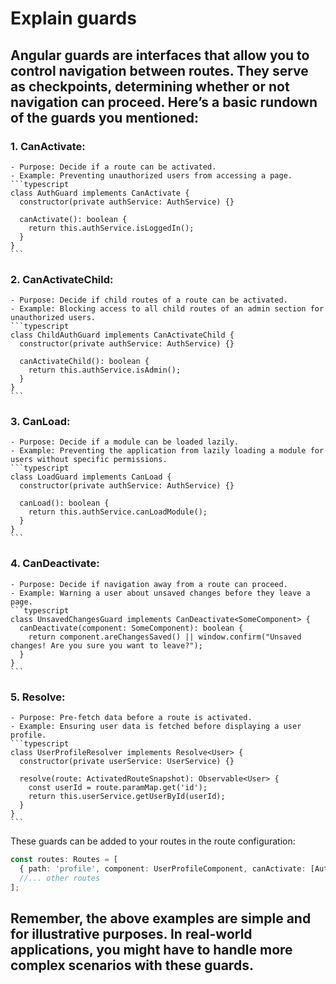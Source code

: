 # Explain guards 

## Angular guards are interfaces that allow you to control navigation between routes. They serve as checkpoints, determining whether or not navigation can proceed. Here’s a basic rundown of the guards you mentioned:

### 1. **CanActivate**:
    - Purpose: Decide if a route can be activated.
    - Example: Preventing unauthorized users from accessing a page.
    ```typescript
    class AuthGuard implements CanActivate {
      constructor(private authService: AuthService) {}

      canActivate(): boolean {
        return this.authService.isLoggedIn();
      }
    }
    ```

### 2. **CanActivateChild**:
    - Purpose: Decide if child routes of a route can be activated.
    - Example: Blocking access to all child routes of an admin section for unauthorized users.
    ```typescript
    class ChildAuthGuard implements CanActivateChild {
      constructor(private authService: AuthService) {}

      canActivateChild(): boolean {
        return this.authService.isAdmin();
      }
    }
    ```

### 3. **CanLoad**:
    - Purpose: Decide if a module can be loaded lazily.
    - Example: Preventing the application from lazily loading a module for users without specific permissions.
    ```typescript
    class LoadGuard implements CanLoad {
      constructor(private authService: AuthService) {}

      canLoad(): boolean {
        return this.authService.canLoadModule();
      }
    }
    ```

### 4. **CanDeactivate**:
    - Purpose: Decide if navigation away from a route can proceed.
    - Example: Warning a user about unsaved changes before they leave a page.
    ```typescript
    class UnsavedChangesGuard implements CanDeactivate<SomeComponent> {
      canDeactivate(component: SomeComponent): boolean {
        return component.areChangesSaved() || window.confirm("Unsaved changes! Are you sure you want to leave?");
      }
    }
    ```

### 5. **Resolve**:
    - Purpose: Pre-fetch data before a route is activated.
    - Example: Ensuring user data is fetched before displaying a user profile.
    ```typescript
    class UserProfileResolver implements Resolve<User> {
      constructor(private userService: UserService) {}

      resolve(route: ActivatedRouteSnapshot): Observable<User> {
        const userId = route.paramMap.get('id');
        return this.userService.getUserById(userId);
      }
    }
    ```

These guards can be added to your routes in the route configuration:

```typescript
const routes: Routes = [
  { path: 'profile', component: UserProfileComponent, canActivate: [AuthGuard], resolve: { user: UserProfileResolver } },
  //... other routes
];
```

## Remember, the above examples are simple and for illustrative purposes. In real-world applications, you might have to handle more complex scenarios with these guards.